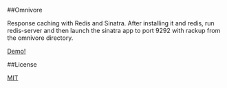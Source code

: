 ##Omnivore

Response caching with Redis and Sinatra. After installing it and redis, run redis-server and then launch the sinatra app to port 9292 with rackup from the omnivore directory.

[Demo!](http://tshr.io:9292)

##License

[MIT](http://www.opensource.org/licenses/MIT)
